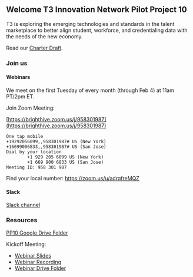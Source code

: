 ## Welcome T3 Innovation Network Pilot Project 10

T3 is exploring the emerging technologies and standards in the talent marketplace to better align student, workforce, and credentialing data with the needs of the new economy.

Read our [Charter Draft](https://docs.google.com/document/d/1hpJ5d_aocJHEA-nnfQHJ_CXiE8ttYDlFnBXtZAdM_Jo/edit#heading=h.flzbbngbb4et).

### Join us

#### Webinars
We meet on the first Tuesday of every month (through Feb 4) at 11am PT/2pm ET.

Join Zoom Meeting: 

[https://brighthive.zoom.us/j/958301987](https://brighthive.zoom.us/j/958301987)
```
One tap mobile
+19292056099,,958301987# US (New York)
+16699006833,,958301987# US (San Jose)
Dial by your location
        +1 929 205 6099 US (New York)
        +1 669 900 6833 US (San Jose)
Meeting ID: 958 301 987
```
Find your local number: [https://zoom.us/u/adrqfreMQZ ](https://zoom.us/u/adrqfreMQZ )

#### Slack

[Slack channel](https://app.slack.com/client/TA34Q7XU2/CMHBEFMPU)

### Resources
 
[PP10 Google Drive Folder](https://drive.google.com/open?id=1nZWcVvuQkgPsVPEXgeWZYXiK8DpB8Gt)
 
 
Kickoff Meeting:
- [Webinar Slides](https://drive.google.com/open?id=1G_hZ4UJ1MZgC4I9c9gAIgwnqhCfXwAonaEDYoiMHEuQ)
- [Webinar Recording](https://brighthive.zoom.us/recording/share/XTGd0SwLXFw84-5pj85anyF9LTEP3PcSgACNRmv1eISwIumekTziMw) 
- [Webinar Drive Folder](https://drive.google.com/open?id=1JZdoMmQzDj_6ofHdE-VNwEa7prdZH1od)
